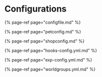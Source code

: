 # Configurations

{% page-ref page="configfile.md" %}

{% page-ref page="petconfig.md" %}

{% page-ref page="shopconfig.md" %}

{% page-ref page="hooks-config.yml.md" %}

{% page-ref page="exp-config.yml.md" %}

{% page-ref page="worldgroups.yml.md" %}

